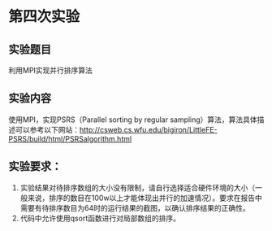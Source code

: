 # 第四次实验

## 实验题目

利用MPI实现并行排序算法

## 实验内容

使用MPI，实现PSRS（Parallel sorting by regular sampling）算法，算法具体描述可以参考以下网站：http://csweb.cs.wfu.edu/bigiron/LittleFE-PSRS/build/html/PSRSalgorithm.html

## 实验要求：

1. 实验结果对待排序数组的大小没有限制，请自行选择适合硬件环境的大小（一般来说，排序的数目在100w以上才能体现出并行的加速情况）。要求在报告中需要有待排序数目为64时的运行结果的截图，以确认排序结果的正确性。
2. 代码中允许使用qsort函数进行对局部数组的排序。